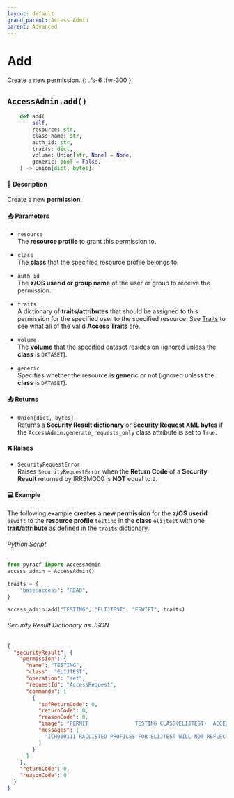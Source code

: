 ```yaml
---
layout: default
grand_parent: Access Admin
parent: Advanced
---
```


# Add

Create a new permission.
{: .fs-6 .fw-300 }

## `AccessAdmin.add()`

```python
    def add(
        self,
        resource: str,
        class_name: str,
        auth_id: str,
        traits: dict,
        volume: Union[str, None] = None,
        generic: bool = False,
    ) -> Union[dict, bytes]:
```

#### 📄 Description

Create a new **permission**.

#### 📥 Parameters
* `resource`<br>
  The **resource profile** to grant this permission to.
* `class`<br>
  The **class** that the specified resource profile belongs to.
* `auth_id`<br>
  The **z/OS userid or group name** of the user or group to receive the permission.


* `traits`<br>
  A dictionary of **traits/attributes** that should be assigned to this permission for the specified user to the specified resource. See [Traits](../segments_traits_operators#traits) to see what all of the valid **Access Traits** are.

* `volume`<br>
  The **volume** that the specified dataset resides on (ignored unless the **class** is `DATASET`).
* `generic`<br>
  Specifies whether the resource is **generic** or not (ignored unless the **class** is `DATASET`).

#### 📤 Returns
* `Union[dict, bytes]`<br>
  Returns a **Security Result dictionary** or **Security Request XML bytes** if the `AccessAdmin.generate_requests_only` class attribute is set to `True`.

#### ❌ Raises
* `SecurityRequestError`<br>
  Raises `SecurityRequestError` when the **Return Code** of a **Security Result** returned by IRRSMO00 is **NOT** equal to `0`.

#### 💻 Example

The following example **creates** a **new permission** for the **z/OS userid** `eswift` to the **resource profile** `testing` in the **class** `elijtest` with one **trait/attribute** as defined in the `traits` dictionary.

###### Python Script
```python
from pyracf import AccessAdmin
access_admin = AccessAdmin()

traits = {
    "base:access": "READ",
}

access_admin.add("TESTING", "ELIJTEST", "ESWIFT", traits)
```

###### Security Result Dictionary as JSON
```json
{
  "securityResult": {
    "permission": {
      "name": "TESTING",
      "class": "ELIJTEST",
      "operation": "set",
      "requestId": "AccessRequest",
      "commands": [
        {
          "safReturnCode": 0,
          "returnCode": 0,
          "reasonCode": 0,
          "image": "PERMIT               TESTING CLASS(ELIJTEST)  ACCESS      (READ) ID          (ESWIFT)",
          "messages": [
            "ICH06011I RACLISTED PROFILES FOR ELIJTEST WILL NOT REFLECT THE UPDATE(S) UNTIL A SETROPTS REFRESH IS ISSUED"
          ]
        }
      ]
    },
    "returnCode": 0,
    "reasonCode": 0
  }
}
```